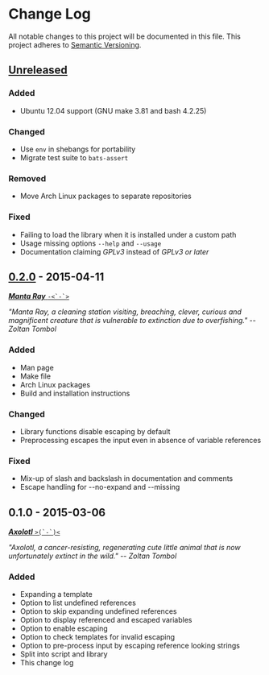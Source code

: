 # Change Log

All notable changes to this project will be documented in this file.
This project adheres to [Semantic Versioning](http://semver.org/).


## [Unreleased]

### Added

- Ubuntu 12.04 support (GNU make 3.81 and bash 4.2.25)

### Changed

- Use `env` in shebangs for portability
- Migrate test suite to `bats-assert`

### Removed

- Move Arch Linux packages to separate repositories

### Fixed

- Failing to load the library when it is installed under a custom path
- Usage missing options `--help` and `--usage`
- Documentation claiming *GPLv3* instead of *GPLv3 or later*


## [0.2.0] - 2015-04-11

[***Manta Ray*** ``-<`-`>``](https://en.wikipedia.org/wiki/Manta_ray)

*"Manta Ray, a cleaning station visiting, breaching, clever, curious and
magnificent creature that is vulnerable to extinction due to
overfishing." -- Zoltan Tombol*

### Added

- Man page
- Make file
- Arch Linux packages
- Build and installation instructions

### Changed

- Library functions disable escaping by default
- Preprocessing escapes the input even in absence of variable references

### Fixed

- Mix-up of slash and backslash in documentation and comments
- Escape handling for --no-expand and --missing

## 0.1.0 - 2015-03-06

[***Axolotl*** ``>(`-`)<``](https://en.wikipedia.org/wiki/Axolotl)

*"Axolotl, a cancer-resisting, regenerating cute little animal that is now unfortunately extinct in the wild." -- Zoltan Tombol*

### Added

- Expanding a template
- Option to list undefined references
- Option to skip expanding undefined references
- Option to display referenced and escaped variables
- Option to enable escaping
- Option to check templates for invalid escaping
- Option to pre-process input by escaping reference looking strings
- Split into script and library
- This change log


[Unreleased]: https://github.com/ztombol/varrick/compare/v0.2.0...HEAD
[0.2.0]: https://github.com/ztombol/varrick/compare/v0.1.0...v0.2.0
